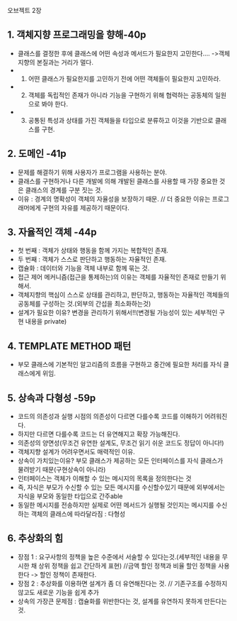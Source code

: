 오브젝트 2장

## 1. 객체지향 프로그래밍을 향해-40p
- 클래스를 결정한 후에 클래스에 어떤 속성과 메서드가 필요한지 고민한다…. ->객체지향의 본질과는 거리가 멀다.
- 1. 어떤 클래스가 필요한지를 고민하기 전에 어떤 객체들이 필요한지 고민하라.
- 2. 객체를 독립적인 존재가 아니라 기능을 구현하기 위해 협력하는 공동체의 일원으로 봐야 한다.
- 3. 공통된 특성과 상태를 가진 객체들을 타입으로 분류하고 이것을 기반으로 클래스를 구현.

## 2. 도메인 -41p
- 문제를 해결하기 위해 사용자가 프로그램을 사용하는 분야.
- 클래스를 구현하거나 다른 개발에 의해 개발된 클래스를 사용할 때 가장 중요한 것은 클래스의 경계를 구분 짓는 것.
- 이유 : 경계의 명확성이 객체의 자율성을 보장하기 때문. // 더 중요한 이유는 프로그래머에게 구현의 자유를 제공하기 때문이다.

## 3. 자율적인 객체 -44p
- 첫 번째 : 객체가 상태와 행동을 함께 가지는 복합적인 존재.
- 두 번째 : 객체가 스스로 판단하고 행동하는 자율적인 존재.
- 캡슐화 : 데이터와 기능을 객체 내부로 함께 묶는 것.
- 접근 제어 메커니즘(접근을 통제하는)의 이유는 객체를 자율적인 존재로 만들기 위해서.
- 객체지향의 핵심이 스스로 상태를 관리하고, 판단하고, 행동하는 자율적인 객체들의 공동체를 구성하는 것.(외부의 간섭을 최소화하는것)
- 설계가 필요한 이유? 변경을 관리하기 위해서!!(변경될 가능성이 있는 세부적인 구현 내용을 private)

## 4. TEMPLATE METHOD 패턴
- 부모 클래스에 기본적인 알고리즘의 흐름을 구현하고 중간에 필요한 처리를 자식 클래스에게 위임.
  
## 5. 상속과 다형성 -59p
- 코드의 의존성과 실행 시점의 의존성이 다르면 다를수록 코드를 이해하기 어려워진다.
- 하지만 다르면 다를수록 코드는 더 유연해지고 확장 가능해진다. 
- 의존성의 양면성(무조건 유연한 설계도, 무조건 읽기 쉬운 코드도 정답이 아니다!)
- 객체지향 설계가 어려우면서도 매력적인 이유.
- 상속이 가치있는이유? 부모 클래스가 제공하는 모든 인터페이스를 자식 클래스가 물려받기 때문(구현상속이 아니라)
- 인터페이스는 객체가 이해할 수 있는 메시지의 목록을 정의한다는 것
- 즉, 자식은 부모가 수신할 수 있는 모든 메시지를 수신할수있기 때문에 외부에서는 자식을 부모와 동일한 타입으로 간주able
- 동일한 메시지를 전송하지만 실제로 어떤 메서드가 실행될 것인지는 메시지를 수신하는 객체의 클래스에 따라달라짐 : 다형성

## 6. 추상화의 힘
- 장점 1 : 요구사항의 정책을 높은 수준에서 서술할 수 있다는것.(세부적인 내용을 무시한 채 상위 정책을 쉽고 간단하게  표현)
        //금액 할인 정책과 비율 할인 정책을 사용한다 -> 할인 정책이 존재한다.
- 장점 2 : 추상화를 이용하면 설계가 좀 더 유연해진다는 것. // 기존구조를 수정하지 않고도 새로운 기능을 쉽게 추가
- 상속의 가장큰 문제점 : 캡슐화를 위반한다는 것, 설계를 유연하지 못하게 만든다는 것.